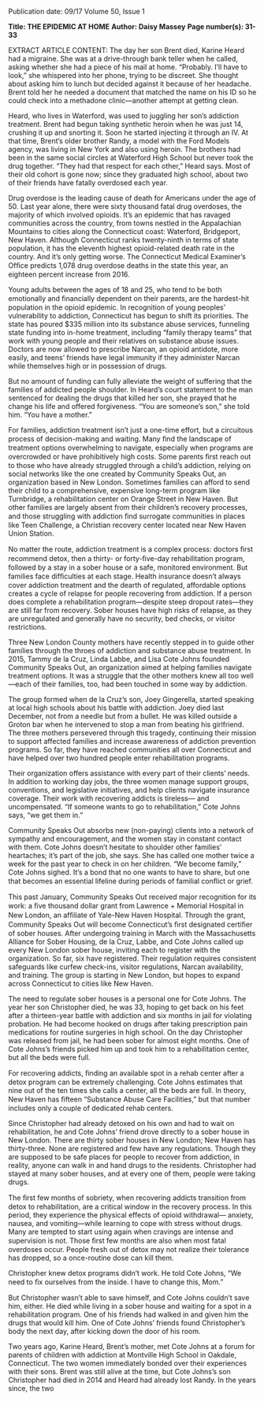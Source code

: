 Publication date: 09/17
Volume 50, Issue 1

**Title: THE EPIDEMIC AT HOME**
**Author: Daisy Massey**
**Page number(s): 31-33**

EXTRACT ARTICLE CONTENT:
The day her son Brent died, Karine Heard had a 
migraine. She was at a drive-through bank teller when 
he called, asking whether she had a piece of his mail at 
home. “Probably. I’ll have to look,” she whispered into 
her phone, trying to be discreet. She thought about asking 
him to lunch but decided against it because of her headache. Brent told her he needed a document that matched 
the name on his ID so he could check into a methadone 
clinic—another attempt at getting clean.

Heard, who lives in Waterford, was used to juggling 
her son’s addiction treatment. Brent had begun taking 
synthetic heroin when he was just 14, crushing it up and 
snorting it. Soon he started injecting it through an IV. 
At that time, Brent’s older brother Randy, a model with 
the Ford Models agency, was living in New York and also 
using heroin. The brothers had been in the same social 
circles at Waterford High School but never took the drug 
together. “They had that respect for each other,” Heard 
says. Most of their old cohort is gone now; since they graduated high school, about two of their friends have fatally 
overdosed each year.

Drug overdose is the leading cause of death for Americans under the age of 50. Last year alone, there were 
sixty thousand fatal drug overdoses, the majority of which 
involved opioids. It’s an epidemic that has ravaged communities across the country, from towns nestled in the 
Appalachian Mountains to cities along the Connecticut 
coast:  Waterford, Bridgeport, New Haven. Although Connecticut ranks twenty-ninth in terms of state population, 
it has the eleventh highest opioid-related death rate in 
the country. And it’s only getting worse. The Connecticut 
Medical Examiner’s Ofﬁce predicts 1,078 drug overdose 
deaths in the state this year, an eighteen percent increase 
from 2016.

Young adults between the ages of 18 and 25, who tend 
to be both emotionally and ﬁnancially dependent on their 
parents, are the hardest-hit population in the opioid epidemic. In recognition of young peoples’ vulnerability to 
addiction, Connecticut has begun to shift its priorities. 
The state has poured $335 million into its substance abuse 
services, funneling state funding into in-home treatment, 
including “family therapy teams” that work with young 
people and their relatives on substance abuse issues. Doctors are now allowed to prescribe Narcan, an opioid antidote, more easily, and teens’ friends have legal immunity 
if they administer Narcan while themselves high or in 
possession of drugs.

But no amount of funding can fully alleviate the weight 
of suffering that the families of addicted people shoulder. 
In Heard’s court statement to the man sentenced for dealing the drugs that killed her son, she prayed that he change 
his life and offered forgiveness. “You are someone’s son,” 
she told him. “You have a mother.”

For families, addiction treatment isn’t just a one-time 
effort, but a circuitous process of decision-making and 
waiting. Many ﬁnd the landscape of treatment options 
overwhelming to navigate, especially when programs are 
overcrowded or have prohibitively high costs. Some parents ﬁrst reach out to those who have already struggled 
through a child’s addiction, relying on social networks 
like the one created by Community Speaks Out, an organization based in New London. Sometimes families can 
afford to send their child to a comprehensive, expensive 
long-term program like Turnbridge, a rehabilitation center on Orange Street in New Haven. But other families 
are largely absent from their children’s recovery processes, 
and those struggling with addiction ﬁnd surrogate communities in places like Teen Challenge, a Christian recovery center located near New Haven Union Station.


No matter the route, addiction treatment is a complex 
process: doctors ﬁrst recommend detox, then a thirty- or 
forty-ﬁve-day rehabilitation program, followed by a stay 
in a sober house or a safe, monitored environment. But 
families face difﬁculties at each stage. Health insurance 
doesn’t always cover addiction treatment and the dearth of 
regulated, affordable options creates a cycle of relapse for 
people recovering from addiction. If a person does complete a rehabilitation program—despite steep dropout 
rates—they are still far from recovery. Sober houses have 
high risks of relapse, as they are unregulated and generally 
have no security, bed checks, or visitor restrictions.

Three New London County mothers have recently 
stepped in to guide other families through the throes of 
addiction and substance abuse treatment. In 2015, Tammy 
de la Cruz, Linda Labbe, and Lisa Cote Johns founded 
Community Speaks Out, an organization aimed at helping families navigate treatment options. It was a struggle 
that the other mothers knew all too well—each of their 
families, too, had been touched in some way by addiction.

The group formed when de la Cruz’s son, Joey Gingerella, started speaking at local high schools about his 
battle with addiction. Joey died last December, not from 
a needle but from a bullet. He was killed outside a Groton bar when he intervened to stop a man from beating 
his girlfriend. The three mothers persevered through 
this tragedy, continuing their mission to support affected 
families and increase awareness of addiction prevention 
programs. So far, they have reached communities all over 
Connecticut and have helped over two hundred people 
enter rehabilitation programs.

Their organization offers assistance with every part of 
their clients’ needs. In addition to working day jobs, the 
three women manage support groups, conventions, and 
legislative initiatives, and help clients navigate insurance 
coverage. Their work with recovering addicts is tireless—
and uncompensated. “If someone wants to go to rehabilitation,” Cote Johns says, “we get them in.”

Community Speaks Out absorbs new (non-paying) clients into a network of sympathy and encouragement, and 
the women stay in constant contact with them. Cote Johns 
doesn’t hesitate to shoulder other families’ heartaches; it’s 
part of the job, she says. She has called one mother twice 
a week for the past year to check in on her children. “We 
become family,” Cote Johns sighed. It’s a bond that no 
one wants to have to share, but one that becomes an essential lifeline during periods of familial conﬂict or grief.

This past January, Community Speaks Out received 
major recognition for its work: a ﬁve thousand dollar 
grant from Lawrence + Memorial Hospital in New London, an afﬁliate of Yale-New Haven Hospital. Through 
the grant, Community Speaks Out will become Connecticut’s ﬁrst designated certiﬁer of sober houses. After undergoing training in March with the Massachusetts Alliance 
for Sober Housing, de la Cruz, Labbe, and Cote Johns 
called up every New London sober house, inviting each to 
register with the organization. So far, six have registered. 
Their regulation requires consistent safeguards like curfew check-ins, visitor regulations, Narcan availability, and 
training. The group is starting in New London, but hopes 
to expand across Connecticut to cities like New Haven.

The need to regulate sober houses is a personal one for 
Cote Johns. The year her son Christopher died, he was 33, 
hoping to get back on his feet after a thirteen-year battle 
with addiction and six months in jail for violating probation. He had become hooked on drugs after taking prescription pain medications for routine surgeries in high 
school. On the day Christopher was released from jail, 
he had been sober for almost eight months. One of Cote 
Johns’s friends picked him up and took him to a rehabilitation center, but all the beds were full.

For recovering addicts, ﬁnding an available spot in a 
rehab center after a detox program can be extremely challenging. Cote Johns estimates that nine out of the ten 
times she calls a center, all the beds are full. In theory, 
New Haven has ﬁfteen “Substance Abuse Care Facilities,” but that number includes only a couple of dedicated 
rehab centers.

Since Christopher had already detoxed on his own and 
had to wait on rehabilitation, he and Cote Johns’ friend 
drove directly to a sober house in New London. There 
are thirty sober houses in New London; New Haven has 
thirty-three. None are registered and few have any regulations. Though they are supposed to be safe places for 
people to recover from addiction, in reality, anyone can 
walk in and hand drugs to the residents. Christopher had 
stayed at many sober houses, and at every one of them, 
people were taking drugs.

The ﬁrst few months of sobriety, when recovering 
addicts transition from detox to rehabilitation, are a critical window in the recovery process. In this period, they 
experience the physical effects of opioid withdrawal—
anxiety, nausea, and vomiting—while learning to cope 
with stress without drugs. Many are tempted to start using 
again when cravings are intense and supervision is not. 
Those ﬁrst few months are also when most fatal overdoses 
occur. People fresh out of detox may not realize their tolerance has dropped, so a once-routine dose can kill them.

Christopher knew detox programs didn’t work. He told 
Cote Johns, “We need to ﬁx ourselves from the inside. I 
have to change this, Mom.”

But Christopher wasn’t able to save himself, and Cote 
Johns couldn’t save him, either.  He died while living in 
a sober house and waiting for a spot in a rehabilitation 
program. One of his friends had walked in and given him 
the drugs that would kill him. One of Cote Johns’ friends 
found Christopher’s body the next day, after kicking down 
the door of his room.

Two years ago, Karine Heard, Brent’s mother, met 
Cote Johns at a forum for parents of children with addiction at Montville High School in Oakdale, Connecticut. 
The two women immediately bonded over their experiences with their sons. Brent was still alive at the time, 
but Cote Johns’s son Christopher had died in 2014 and 
Heard had already lost Randy. In the years since, the two